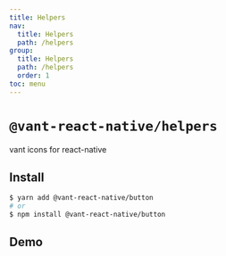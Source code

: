 ```yaml
---
title: Helpers
nav:
  title: Helpers
  path: /helpers
group:
  title: Helpers
  path: /helpers
  order: 1
toc: menu
---
```


# `@vant-react-native/helpers`

vant icons for react-native

## Install

```sh
$ yarn add @vant-react-native/button
# or
$ npm install @vant-react-native/button
```

## Demo

<code src="../demo/index.tsx" hideActions='["CSB"]'></code>

<API src="./index.tsx"></API>
